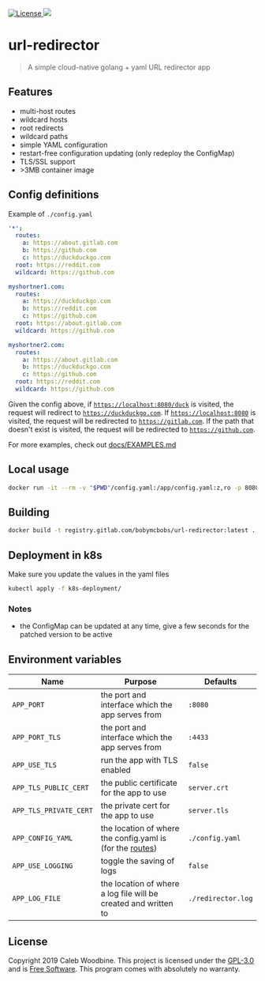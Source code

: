 <a href="http://www.gnu.org/licenses/gpl-3.0.html">
    <img src="https://img.shields.io/badge/License-GPL%20v3-blue.svg" alt="License" />
</a>
<a href="https://gitlab.com/BobyMCbobs/url-redirector/releases">
    <img src="https://img.shields.io/badge/version-1.3.0-brightgreen.svg" />
</a>

# url-redirector

> A simple cloud-native golang + yaml URL redirector app

## Features
- multi-host routes
- wildcard hosts
- root redirects
- wildcard paths
- simple YAML configuration
- restart-free configuration updating (only redeploy the ConfigMap)
- TLS/SSL support
- \>3MB container image

## Config definitions

Example of `./config.yaml`
```yaml
'*':
  routes:
    a: https://about.gitlab.com
    b: https://github.com
    c: https://duckduckgo.com
  root: https://reddit.com
  wildcard: https://github.com

myshortner1.com:
  routes:
    a: https://duckduckgo.com
    b: https://reddit.com
    c: https://github.com
  root: https://about.gitlab.com
  wildcard: https://github.com

myshortner2.com:
  routes:
    a: https://about.gitlab.com
    b: https://duckduckgo.com
    c: https://github.com
  root: https://reddit.com
  wildcard: https://github.com
```

Given the config above, if [`https://localhost:8080/duck`](https://localhost:8080/duck) is visited, the request will redirect to [`https://duckduckgo.com`](https://duckduckgo.com). If [`https://localhost:8080`](https://localhost:8080) is visited, the request will be redirected to [`https://gitlab.com`](https://gitlab.com). If the path that doesn't exist is visited, the request will be redirected to [`https://github.com`](https://github.com).  

For more examples, check out [docs/EXAMPLES.md](docs/EXAMPLES.md)

## Local usage
```bash
docker run -it --rm -v "$PWD"/config.yaml:/app/config.yaml:z,ro -p 8080:8080 registry.gitlab.com/bobymcbobs/url-redirector:latest
```

## Building
```bash
docker build -t registry.gitlab.com/bobymcbobs/url-redirector:latest .
```

## Deployment in k8s
Make sure you update the values in the yaml files
```bash
kubectl apply -f k8s-deployment/
```

### Notes
- the ConfigMap can be updated at any time, give a few seconds for the patched version to be active

## Environment variables

| Name | Purpose | Defaults |
| - | - | - |
| `APP_PORT` | the port and interface which the app serves from | `:8080` |
| `APP_PORT_TLS` | the port and interface which the app serves from | `:4433` |
| `APP_USE_TLS` | run the app with TLS enabled | `false` |
| `APP_TLS_PUBLIC_CERT` | the public certificate for the app to use | `server.crt` |
| `APP_TLS_PRIVATE_CERT` | the private cert for the app to use | `server.tls` |
| `APP_CONFIG_YAML` | the location of where the config.yaml is (for the [routes](#definitions)) | `./config.yaml` |
| `APP_USE_LOGGING` | toggle the saving of logs | `false` |
| `APP_LOG_FILE` | the location of where a log file will be created and written to | `./redirector.log` |

## License
Copyright 2019 Caleb Woodbine.
This project is licensed under the [GPL-3.0](http://www.gnu.org/licenses/gpl-3.0.html) and is [Free Software](https://www.gnu.org/philosophy/free-sw.en.html).
This program comes with absolutely no warranty.
